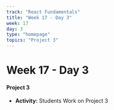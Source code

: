 ```yaml
---
track: "React Fundamentals"
title: "Week 17 - Day 3"
week: 17
day: 3
type: "homepage"
topics: "Project 3"
---
```



# Week 17 - Day 3

#### Project 3

- **Activity:** Students Work on Project 3